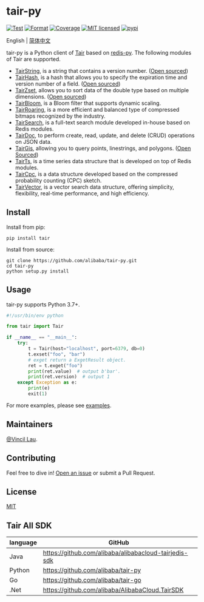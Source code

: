 # tair-py

[![Test](https://github.com/alibaba/tair-py/actions/workflows/test.yml/badge.svg)](https://github.com/alibaba/tair-py/actions/workflows/test.yml)
[![Format](https://github.com/alibaba/tair-py/actions/workflows/format.yml/badge.svg)](https://github.com/alibaba/tair-py/actions/workflows/format.yml)
[![Coverage](https://github.com/alibaba/tair-py/actions/workflows/coverage.yml/badge.svg)](https://github.com/alibaba/tair-py/actions/workflows/coverage.yml)
[![MIT licensed](https://img.shields.io/badge/license-MIT-blue.svg)](./LICENSE)
[![pypi](https://badge.fury.io/py/tair.svg)](https://pypi.org/project/tair/)

English | [简体中文](https://github.com/alibaba/tair-py/blob/main/README.zh_CN.md)

tair-py is a Python client of [Tair](https://www.alibabacloud.com/help/en/apsaradb-for-redis/latest/apsaradb-for-redis-enhanced-edition-overview) based on [redis-py](https://github.com/redis/redis-py). The following modules of Tair are supported.

- [TairString](https://www.alibabacloud.com/help/en/apsaradb-for-redis/latest/tairstring-commands), is a string that contains a version number. ([Open sourced](https://github.com/alibaba/TairString))
- [TairHash](https://www.alibabacloud.com/help/en/apsaradb-for-redis/latest/tairhash-commands), is a hash that allows you to specify the expiration time and version number of a field. ([Open sourced](https://github.com/alibaba/TairHash))
- [TairZset](https://www.alibabacloud.com/help/en/apsaradb-for-redis/latest/tairzset-commands), allows you to sort data of the double type based on multiple dimensions. ([Open sourced](https://github.com/alibaba/TairZset))
- [TairBloom](https://www.alibabacloud.com/help/en/apsaradb-for-redis/latest/tairbloom-commands), is a Bloom filter that supports dynamic scaling. 
- [TairRoaring](https://www.alibabacloud.com/help/en/apsaradb-for-redis/latest/tairroaring-commands), is a more efficient and balanced type of compressed bitmaps recognized by the industry. 
- [TairSearch](https://www.alibabacloud.com/help/en/apsaradb-for-redis/latest/tairsearch-command), is a full-text search module developed in-house based on Redis modules. 
- [TairDoc](https://www.alibabacloud.com/help/en/apsaradb-for-redis/latest/tairdoc-commands), to perform create, read, update, and delete (CRUD) operations on JSON data. 
- [TairGis](https://www.alibabacloud.com/help/en/apsaradb-for-redis/latest/tairgis-commands), allowing you to query points, linestrings, and polygons. ([Open Sourced](https://github.com/tair-opensource/TairGis))
- [TairTs](https://www.alibabacloud.com/help/en/apsaradb-for-redis/latest/tairts-commands), is a time series data structure that is developed on top of Redis modules.
- [TairCpc](https://www.alibabacloud.com/help/en/apsaradb-for-redis/latest/taircpc-commands), is a data structure developed based on the compressed probability counting (CPC) sketch. 
- [TairVector](https://www.alibabacloud.com/help/en/apsaradb-for-redis/latest/tairvector), is a vector search data structure, offering simplicity, flexibility, real-time performance, and high efficiency.  

## Install

Install from pip:

```shell
pip install tair
```

Install from source:

```shell
git clone https://github.com/alibaba/tair-py.git
cd tair-py
python setup.py install
```

## Usage

tair-py supports Python 3.7+.

```python
#!/usr/bin/env python

from tair import Tair

if __name__ == "__main__":
    try:
        t = Tair(host="localhost", port=6379, db=0)
        t.exset("foo", "bar")
        # exget return a ExgetResult object.
        ret = t.exget("foo")
        print(ret.value)  # output b'bar'.
        print(ret.version)  # output 1
    except Exception as e:
        print(e)
        exit(1)
```

For more examples, please see [examples](https://github.com/alibaba/tair-py/blob/main/examples).

## Maintainers

[@Vincil Lau](https://github.com/VincilLau).

## Contributing

Feel free to dive in! [Open an issue](https://github.com/alibaba/tair-py/issues/new) or submit a Pull Request.

## License

[MIT](LICENSE)

## Tair All SDK

| language | GitHub |
|----------|---|
| Java     |https://github.com/alibaba/alibabacloud-tairjedis-sdk|
| Python   |https://github.com/alibaba/tair-py|
| Go       |https://github.com/alibaba/tair-go|
| .Net     |https://github.com/alibaba/AlibabaCloud.TairSDK|